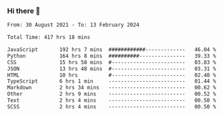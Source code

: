 ### Hi there 👋

<!--
**dominoto/dominoto** is a ✨ _special_ ✨ repository because its `README.md` (this file) appears on your GitHub profile.

Here are some ideas to get you started:

- 🔭 I’m currently working on ...
- 🌱 I’m currently learning ...
- 👯 I’m looking to collaborate on ...
- 🤔 I’m looking for help with ...
- 💬 Ask me about ...
- 📫 How to reach me: ...
- 😄 Pronouns: ...
- ⚡ Fun fact: ...
-->
<!--START_SECTION:waka-->

```txt
From: 30 August 2021 - To: 13 February 2024

Total Time: 417 hrs 18 mins

JavaScript       192 hrs 7 mins  ############-------------   46.04 %
Python           164 hrs 8 mins  ##########---------------   39.33 %
CSS              15 hrs 58 mins  #------------------------   03.83 %
JSON             13 hrs 48 mins  #------------------------   03.31 %
HTML             10 hrs          #------------------------   02.40 %
TypeScript       6 hrs 1 min     -------------------------   01.44 %
Markdown         2 hrs 34 mins   -------------------------   00.62 %
Other            2 hrs 9 mins    -------------------------   00.52 %
Text             2 hrs 4 mins    -------------------------   00.50 %
SCSS             2 hrs 4 mins    -------------------------   00.50 %
```

<!--END_SECTION:waka-->
